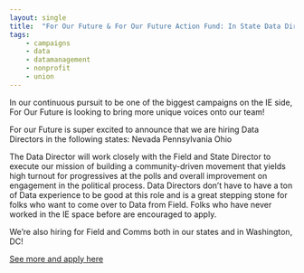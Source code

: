 ```yaml
---
layout: single
title:  "For Our Future & For Our Future Action Fund: In State Data Directors"
tags: 
    - campaigns
    - data
    - datamanagement
    - nonprofit
    - union
---
```


In our continuous pursuit to be one of the biggest campaigns on the IE side, For Our Future is looking to bring more unique voices onto our team!

For our Future is super excited to announce that we are hiring Data Directors in the following states:
Nevada
Pennsylvania
Ohio

The Data Director will work closely with the Field and State Director to execute our mission of building a community-driven movement that yields high turnout for progressives at the polls and overall improvement on engagement in the political process. Data Directors don’t have to have a ton of Data experience to be good at this role and is a great stepping stone for folks who want to come over to Data from Field. Folks who have never worked in the IE space before are encouraged to apply. 

We’re also hiring for Field and Comms both in our states and in Washington, DC! 

[See more and apply here](https://boards.greenhouse.io/forourfuture#.WtDTttPwbq1)
